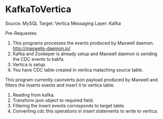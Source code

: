 # KafkaToVertica


Source: MySQL
Target: Vertica
Messaging Layer: Kafka

Pre-Requestes:
1. This programs processes the events produced by Maxwell daemon.
http://maxwells-daemon.io/
2. Kafka and Zookeper is already setup and Maxwell daemon is sending the CDC events to kakfa. 
3. Vertica is setup. 
4. You have CDC table created in vertica mataching source table. 


This program currently caonverts json payload produced by Maxwell and filters the inserts events and insert it to vertica table.

1. Reading from kafka.
2. Transform json object to required field.
3. Filtering the Insert events corrosponds to target table.
3. Converting cdc this operations in insert statements to write to vertica.

